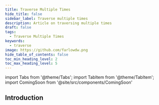```yaml
---
title: Traverse Multiple Times
hide_title: false
sidebar_label: Traverse multiple times
description: Article on traversing multiple times
draft: false
tags: 
  - Traverse Multiple Times
keywords: 
  - traverse
image: https://github.com/farlowdw.png
hide_table_of_contents: false
toc_min_heading_level: 2
toc_max_heading_level: 5
---
```


import Tabs from '@theme/Tabs';
import TabItem from '@theme/TabItem';
import ComingSoon from '@site/src/components/ComingSoon'

## Introduction

<ComingSoon />
